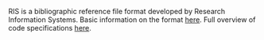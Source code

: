 RIS is a bibliographic reference file format developed by Research Information Systems. Basic information on the format [here](https://cloud.copim.ac.uk/f/53063). Full overview of code specifications [here](https://cloud.copim.ac.uk/s/6qSLD2gBjQxfiHi). 